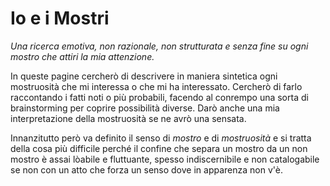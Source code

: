 # Io e i Mostri
*Una ricerca emotiva, non razionale, non strutturata e senza fine su ogni mostro che attiri la mia attenzione.*

In queste pagine cercherò di descrivere in maniera sintetica ogni mostruosità che mi interessa o che mi ha interessato. Cercherò di farlo raccontando i fatti noti o più probabili, facendo al conrempo una sorta di brainstorming per coprire possibilità diverse. Darò anche una mia interpretazione della mostruosità se ne avrò una sensata.

Innanzitutto però va definito il senso di *mostro* e di *mostruosità* e si tratta della cosa più difficile perché il confine che separa un mostro da un non mostro è assai lòabile e fluttuante, spesso indiscernibile e non catalogabile se non con un atto che forza un senso dove in apparenza non v'è.
